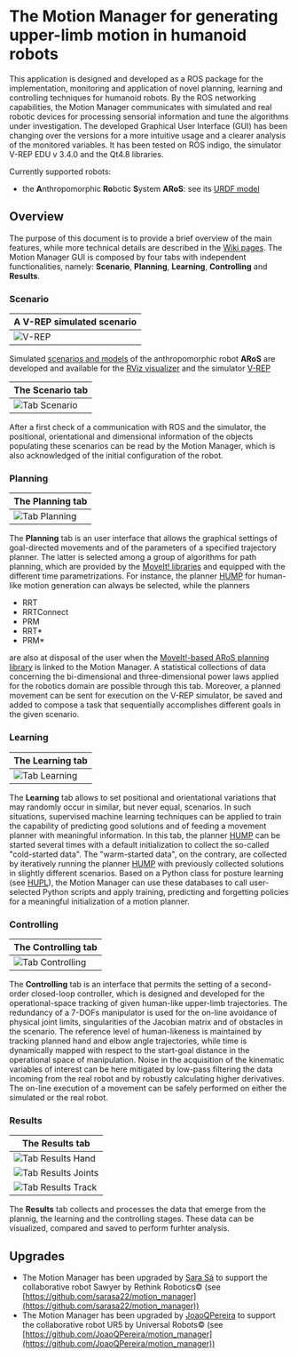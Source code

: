 # The Motion Manager for generating upper-limb motion in humanoid robots 
This application is designed and developed as a ROS package for the implementation, monitoring and application of novel planning, learning and controlling techniques for humanoid robots. By the ROS networking capabilities, the Motion Manager communicates with simulated and real robotic devices for processing sensorial information and tune the algorithms under investigation. The developed Graphical User Interface (GUI) has been changing over the versions for a more intuitive usage and a clearer analysis of the monitored variables. It has been tested on ROS indigo, the simulator V-REP EDU v 3.4.0 and the Qt4.8 libraries.    

Currently supported robots:
* the **A**nthropomorphic **Ro**botic **S**ystem **ARoS**: see its [URDF model](https://github.com/zohannn/aros_description)

## Overview
The purpose of this document is to provide a brief overview of the main features, while more technical details are described in the [Wiki pages](https://github.com/zohannn/motion_manager/wiki). The Motion Manager GUI is composed by four tabs with independent functionalities, namely: **Scenario**, **Planning**, **Learning**, **Controlling** and **Results**.    

### Scenario

A V-REP simulated scenario|
------------- |
![V-REP](/resources/images/vrep.png)|

Simulated [scenarios and models](https://github.com/zohannn/scenarios) of the anthropomorphic robot **ARoS** are developed and available for the [RViz visualizer](http://wiki.ros.org/rviz) and the simulator [V-REP](https://www.coppeliarobotics.com/) 

The Scenario tab | 
------------ | 
![Tab Scenario](/resources/images/scenario.png) | 

After a first check of a communication with ROS and the simulator, the positional, orientational and dimensional information of the objects populating these scenarios can be read by the Motion Manager, which is also acknowledged of the initial configuration of the robot.

### Planning
The Planning tab |
-----------------|
![Tab Planning](/resources/images/plan.png) |

The **Planning** tab is an user interface that allows the graphical settings of goal-directed movements and of the parameters of a specified trajectory planner. The latter is selected among a group of algorithms for path planning, which are provided by the [MoveIt! libraries](https://moveit.ros.org/) and equipped with the different time parametrizations. For instance, the planner [HUMP](https://github.com/zohannn/HUMP) for human-like motion generation can always be selected, while the planners

- RRT
- RRTConnect
- PRM
- RRT*
- PRM*

are also at disposal of the user when the [MoveIt!-based ARoS planning library](https://github.com/zohannn/aros_moveit_planner) is linked to the Motion Manager.
A statistical collections of data concerning the bi-dimensional and three-dimensional power laws applied for the robotics domain are possible through this tab. Moreover, a planned movement can be sent for execution on the V-REP simulator, be saved and added to compose a task that sequentially accomplishes different goals in the given scenario.   

### Learning
The Learning tab |
-----------------|
![Tab Learning](/resources/images/learn.png) |

The **Learning** tab allows to set positional and orientational variations that may randomly occur in similar, but never equal, scenarios. In such situations, supervised machine learning techniques can be applied to train the capability of predicting good solutions and of feeding a movement planner with meaningful information. In this tab, the planner [HUMP](https://github.com/zohannn/HUMP) can be started several times with a default initialization to collect the so-called "cold-started data". The "warm-started data", on the contrary, are collected by iteratively running the planner [HUMP](https://github.com/zohannn/HUMP) with previously collected solutions in slightly different scenarios. Based on a Python class for posture learning (see [HUPL](https://github.com/zohannn/HUPL)), the Motion Manager can use these databases to call user-selected Python scripts and apply training, predicting and forgetting policies for a meaningful initialization of a motion planner.       

### Controlling
The Controlling tab |
--------------------|
![Tab Controlling](/resources/images/control.png) |

The **Controlling** tab is an interface that permits the setting of a second-order closed-loop controller, which is designed and developed for the operational-space tracking of given human-like upper-limb trajectories. The redundancy of a 7-DOFs manipulator is used for the on-line avoidance of physical joint limits, singularities of the Jacobian matrix and of obstacles in the scenario. The reference level of human-likeness is maintained by tracking planned hand and elbow angle trajectories, while time is dynamically mapped with respect to the start-goal distance in the operational space of manipulation. Noise in the acquisition of the kinematic variables of interest can be here mitigated by low-pass filtering the data incoming from the real robot and by robustly calculating higher derivatives. The on-line execution of a movement can be safely performed on either the simulated or the real robot.          

### Results
The Results tab |
--------------------|
![Tab Results Hand](/resources/images/results_hand.png) |
![Tab Results Joints](/resources/images/results_joints.png) |
![Tab Results Track](/resources/images/results_track.png) |

The **Results** tab collects and processes the data that emerge from the plannig, the learning and the controlling stages. These data can be visualized, compared and saved to perform furhter analysis.  


## Upgrades
* The Motion Manager has been upgraded by [Sara Sá](https://github.com/sarasa22) to support the collaborative robot Sawyer by Rethink Robotics&copy; (see [https://github.com/sarasa22/motion_manager](https://github.com/sarasa22/motion_manager))  
* The Motion Manager has been upgraded by [JoaoQPereira](https://github.com/JoaoQPereira) to support the collaborative robot UR5 by Universal Robots&copy; (see [https://github.com/JoaoQPereira/motion_manager](https://github.com/JoaoQPereira/motion_manager)) 

